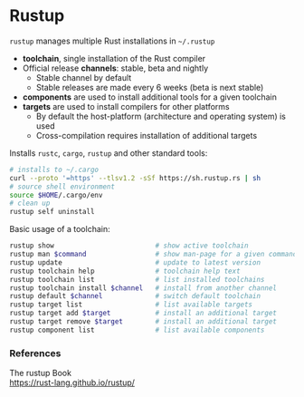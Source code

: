 # Rustup

`rustup` manages multiple Rust installations in `~/.rustup`

* **toolchain**, single installation of the Rust compiler
* Official release **channels**: stable, beta and nightly
  - Stable channel by default
  - Stable releases are made every 6 weeks (beta is next stable)
* **components** are used to install additional tools for a given toolchain
* **targets** are used to install compilers for other platforms
  - By default the host-platform (architecture and operating system) is used
  - Cross-compilation requires installation of additional targets

Installs `rustc`, `cargo`, `rustup` and other standard tools:

```bash
# installs to ~/.cargo
curl --proto '=https' --tlsv1.2 -sSf https://sh.rustup.rs | sh
# source shell environment
source $HOME/.cargo/env
# clean up 
rustup self uninstall
```

Basic usage of a toolchain:

```bash
rustup show                         # show active toolchain
rustup man $command                 # show man-page for a given command
rustup update                       # update to latest version
rustup toolchain help               # toolchain help text
rustup toolchain list               # list installed toolchains
rustup toolchain install $channel   # install from another channel
rustup default $channel             # switch default toolchain
rustup target list                  # list available targets
rustup target add $target           # install an additional target
rustup target remove $target        # install an additional target
rustup component list               # list available components
```


### References

The rustup Book  
<https://rust-lang.github.io/rustup/>
